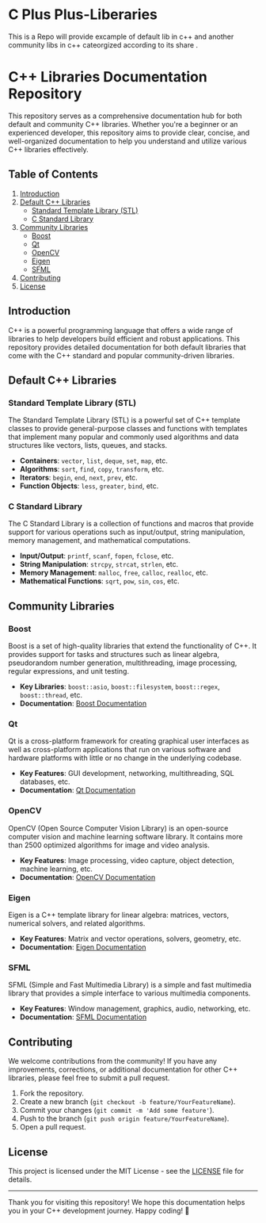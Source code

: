 # C Plus Plus-Liberaries
This is a Repo will provide excample of default lib in c++ and another community libs in c++ cateorgized according to its share .
# C++ Libraries Documentation Repository

This repository serves as a comprehensive documentation hub for both default and community C++ libraries. Whether you're a beginner or an experienced developer, this repository aims to provide clear, concise, and well-organized documentation to help you understand and utilize various C++ libraries effectively.

## Table of Contents

1. [Introduction](#introduction)
2. [Default C++ Libraries](#default-c-libraries)
   - [Standard Template Library (STL)](#standard-template-library-stl)
   - [C Standard Library](#c-standard-library)
3. [Community Libraries](#community-libraries)
   - [Boost](#boost)
   - [Qt](#qt)
   - [OpenCV](#opencv)
   - [Eigen](#eigen)
   - [SFML](#sfml)
4. [Contributing](#contributing)
5. [License](#license)

## Introduction

C++ is a powerful programming language that offers a wide range of libraries to help developers build efficient and robust applications. This repository provides detailed documentation for both default libraries that come with the C++ standard and popular community-driven libraries.

## Default C++ Libraries

### Standard Template Library (STL)

The Standard Template Library (STL) is a powerful set of C++ template classes to provide general-purpose classes and functions with templates that implement many popular and commonly used algorithms and data structures like vectors, lists, queues, and stacks.

- **Containers**: `vector`, `list`, `deque`, `set`, `map`, etc.
- **Algorithms**: `sort`, `find`, `copy`, `transform`, etc.
- **Iterators**: `begin`, `end`, `next`, `prev`, etc.
- **Function Objects**: `less`, `greater`, `bind`, etc.

### C Standard Library

The C Standard Library is a collection of functions and macros that provide support for various operations such as input/output, string manipulation, memory management, and mathematical computations.

- **Input/Output**: `printf`, `scanf`, `fopen`, `fclose`, etc.
- **String Manipulation**: `strcpy`, `strcat`, `strlen`, etc.
- **Memory Management**: `malloc`, `free`, `calloc`, `realloc`, etc.
- **Mathematical Functions**: `sqrt`, `pow`, `sin`, `cos`, etc.

## Community Libraries

### Boost

Boost is a set of high-quality libraries that extend the functionality of C++. It provides support for tasks and structures such as linear algebra, pseudorandom number generation, multithreading, image processing, regular expressions, and unit testing.

- **Key Libraries**: `boost::asio`, `boost::filesystem`, `boost::regex`, `boost::thread`, etc.
- **Documentation**: [Boost Documentation](https://www.boost.org/doc/)

### Qt

Qt is a cross-platform framework for creating graphical user interfaces as well as cross-platform applications that run on various software and hardware platforms with little or no change in the underlying codebase.

- **Key Features**: GUI development, networking, multithreading, SQL databases, etc.
- **Documentation**: [Qt Documentation](https://doc.qt.io/)

### OpenCV

OpenCV (Open Source Computer Vision Library) is an open-source computer vision and machine learning software library. It contains more than 2500 optimized algorithms for image and video analysis.

- **Key Features**: Image processing, video capture, object detection, machine learning, etc.
- **Documentation**: [OpenCV Documentation](https://docs.opencv.org/)

### Eigen

Eigen is a C++ template library for linear algebra: matrices, vectors, numerical solvers, and related algorithms.

- **Key Features**: Matrix and vector operations, solvers, geometry, etc.
- **Documentation**: [Eigen Documentation](https://eigen.tuxfamily.org/dox/)

### SFML

SFML (Simple and Fast Multimedia Library) is a simple and fast multimedia library that provides a simple interface to various multimedia components.

- **Key Features**: Window management, graphics, audio, networking, etc.
- **Documentation**: [SFML Documentation](https://www.sfml-dev.org/documentation/)

## Contributing

We welcome contributions from the community! If you have any improvements, corrections, or additional documentation for other C++ libraries, please feel free to submit a pull request.

1. Fork the repository.
2. Create a new branch (`git checkout -b feature/YourFeatureName`).
3. Commit your changes (`git commit -m 'Add some feature'`).
4. Push to the branch (`git push origin feature/YourFeatureName`).
5. Open a pull request.

## License

This project is licensed under the MIT License - see the [LICENSE](LICENSE) file for details.

---

Thank you for visiting this repository! We hope this documentation helps you in your C++ development journey. Happy coding! 🚀
